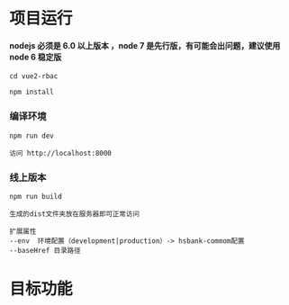 # 项目运行

#### nodejs 必须是 6.0 以上版本 ，node 7 是先行版，有可能会出问题，建议使用 node 6 稳定版

```
cd vue2-rbac

npm install

```

### 编译环境
```
npm run dev

访问 http://localhost:8000
```


### 线上版本
```
npm run build 

生成的dist文件夹放在服务器即可正常访问

扩展属性
--env  环境配置（development|production）-> hsbank-commom配置
--baseHref 目录路径
```

# 目标功能

